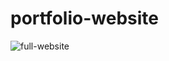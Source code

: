 # portfolio-website
![full-website](https://user-images.githubusercontent.com/71555958/149085103-3ae5ecf6-f9fb-4c6b-b934-da0927c9e33f.png)

